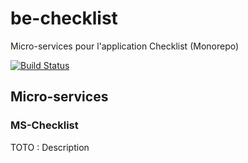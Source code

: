 # be-checklist
Micro-services pour l'application Checklist (Monorepo)

[![Build Status](https://travis-ci.com/NiGhMa/ms-checklist.svg?branch=master)](https://travis-ci.com/NiGhMa/ms-checklist)

## Micro-services
### MS-Checklist
TOTO : Description
